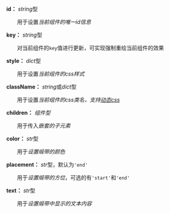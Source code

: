 **id：** *string*型

　　用于设置*当前组件的唯一id信息*

**key：** *string*型

　　对当前组件的`key`值进行更新，可实现强制重绘当前组件的效果

**style：** *dict*型

　　用于设置*当前组件的css样式*

**className：** *string*或*dict*型

　　用于设置*当前组件的css类名，支持[动态css](/advanced-classname)*

**children：** *组件型*

　　用于传入*嵌套的子元素*

**color：** *str*型

　　用于*设置缎带的颜色*

**placement：** *str*型，默认为`'end'`

　　用于*设置缎带的方位*，可选的有`'start'`和`'end'`

**text：** *str*型

　　用于*设置缎带中显示的文本内容*
